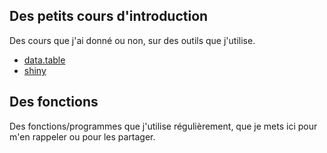 ## Des petits cours d'introduction

Des cours que j'ai donné ou non, sur des outils que j'utilise. 

* [data.table](cours/datatable.html)
* [shiny](cours/shiny.html)

## Des fonctions

Des fonctions/programmes que j'utilise régulièrement, que je mets ici pour m'en rappeler ou pour les partager.


